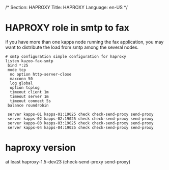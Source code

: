 /*
Section: HAPROXY
Title: HAPROXY
Language: en-US
*/

# HAPROXY role in smtp to fax
if you have more than one kapps node running the fax application, you may want to distribute the load from smtp among the several nodes.

```
# smtp configuration simple configuration for haproxy
listen kazoo-fax-smtp
 bind *:25
 mode tcp
  no option http-server-close
  maxconn 50
  log global
  option tcplog
  timeout client 1m
  timeout server 1m
  timeout connect 5s
 balance roundrobin

 server kapps-01 kapps-01:19025 check check-send-proxy send-proxy
 server kapps-02 kapps-02:19025 check check-send-proxy send-proxy
 server kapps-03 kapps-03:19025 check check-send-proxy send-proxy
 server kapps-04 kapps-04:19025 check check-send-proxy send-proxy
```
# haproxy version
at least haproxy-1.5-dev23 (check-send-proxy send-proxy)
